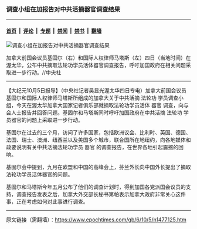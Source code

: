 ### 调查小组在加报告对中共活摘器官调查结果

---

#### [首页](../../../..?n1477125) &nbsp;|&nbsp; [评论](../../../../../epoch-comment?n1477125) &nbsp;|&nbsp; [专题](../../../../../epoch-special?n1477125) &nbsp;|&nbsp; [禁闻](../../../../../epoch-news?n1477125) &nbsp;|&nbsp; [禁书](../../../../../books?n1477125) &nbsp;|&nbsp; [翻墙](https://github.com/gfw-breaker/nogfw/blob/master/README.md?n1477125)


<div><img alt="调查小组在加报告对中共活摘器官调查结果" class="attachment-djy_600_400 size-djy_600_400 wp-post-image" src="https://i.epochtimes.com/assets/uploads/2006/10/610051012281538.jpg"/>
<div class="caption">
 <p>
  加拿大前国会议员基固尔（右）和国际人权律师马塔斯（左）四日（当地时间）在渥太华，公布中共摘取法轮功学员活体器官调查报告，呼吁加国政府在相关问题采取进一步行动。//中央社
 </p>
</div></div><hr/><div class="post_content" id="artbody" itemprop="articleBody">
 <!-- article content begin -->
 <p>
  【大纪元10月5日报导】（中央社记者吴显光渥太华四日专电）加拿大前国会议员基固尔和国际人权律师马塔斯所组成的加拿大关于中共活摘
  <ok href="https://www.epochtimes.com/gb/tag/%E6%B3%95%E8%BD%AE%E5%8A%9F.html">
   法轮功
  </ok>
  学员调查小组，今天在渥太华加拿大国家记者俱乐部就摘取法轮功学员活体
  <ok href="https://www.epochtimes.com/gb/tag/%E5%99%A8%E5%AE%98.html">
   器官
  </ok>
  调查，向与会人士报告并回答问题。基固尔和马塔斯同时呼吁加国政府在中共活摘
  <ok href="https://www.epochtimes.com/gb/tag/%E6%B3%95%E8%BD%AE%E5%8A%9F.html">
   法轮功
  </ok>
  学员器官的问题上采取进一步行动。
 </p>
 <p>
  基固尔在过去的三个月，访问了许多国家，包括欧洲议会、比利时、英国、德国、法国、瑞士、澳洲、纽西兰以及美国多个城市，联合国所在地纽约，向各地媒体和政要说明有关中共活摘法轮功学员
  <ok href="https://www.epochtimes.com/gb/tag/%E5%99%A8%E5%AE%98.html">
   器官
  </ok>
  的调查报告，在世界各地引起震撼的回响。
 </p>
 <p>
  基固尔会中提到，九月在欧盟和中国的高峰会上，芬兰外长向中国外长提出了摘取法轮功学员活体器官的问题。
 </p>
 <p>
  基固尔和马塔斯今年五月公布了他们的调查计划时，得到加国各党派国会议员的支持，调查报告发表之后，加拿大外交部长秘书第帕表示加拿大政府非常关心这件事，正在考虑如何对此事进行调查。
 </p>
 <!-- article content end -->
 <div id="below_article_ad">
 </div>
</div>


---

原文链接（需翻墙）：https://www.epochtimes.com/gb/6/10/5/n1477125.htm